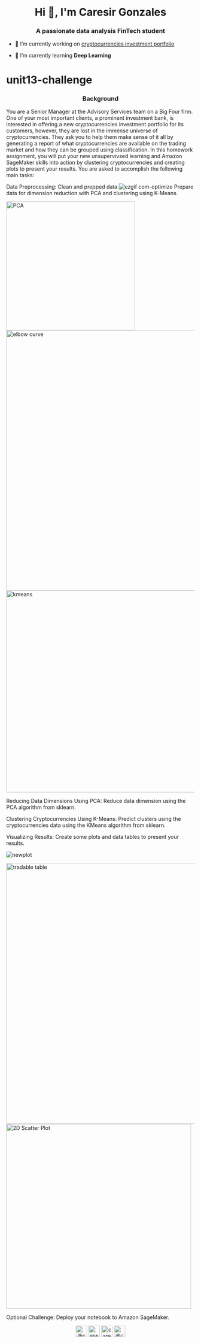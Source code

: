 <h1 align="center">Hi 👋, I'm Caresir Gonzales</h1>
<h3 align="center">A passionate data analysis FinTech student</h3>

- 🔭 I’m currently working on [cryptocurrencies investment portfolio](https://github.com/Caresir/unit13-challenge.git)

- 🌱 I’m currently learning **Deep Learning**

# unit13-challenge

<h3 align="center">Background</h3>
You are a Senior Manager at the Advisory Services team on a Big Four firm. One of your most important clients, a prominent investment bank, is interested in offering a new cryptocurrencies investment portfolio for its customers, however, they are lost in the immense universe of cryptocurrencies. They ask you to help them make sense of it all by generating a report of what cryptocurrencies are available on the trading market and how they can be grouped using classification.
In this homework assignment, you will put your new unsupervivsed learning and Amazon SageMaker skills into action by clustering cryptocurrencies and creating plots to present your results.
You are asked to accomplish the following main tasks:


Data Preprocessing: 
Clean and prepped data
![ezgif com-optimize](https://user-images.githubusercontent.com/65876783/93118000-37794880-f685-11ea-95d4-4a1a34af214c.gif)
Prepare data for dimension reduction with PCA and clustering using K-Means.

<img width="344" alt="PCA" src="https://user-images.githubusercontent.com/65876783/93130264-ea52a200-f697-11ea-9f71-fb1d2a42ea7e.png">

<img width="695" alt="elbow curve" src="https://user-images.githubusercontent.com/65876783/93130356-0a826100-f698-11ea-934d-c117136330e3.png">

<img width="540" alt="kmeans" src="https://user-images.githubusercontent.com/65876783/93130309-f9395480-f697-11ea-8df4-a955108aab7a.png">

Reducing Data Dimensions Using PCA: Reduce data dimension using the PCA algorithm from sklearn.


Clustering Cryptocurrencies Using K-Means: Predict clusters using the cryptocurrencies data using the KMeans algorithm from sklearn.


Visualizing Results: Create some plots and data tables to present your results.

![newplot](https://user-images.githubusercontent.com/65876783/93129293-5d5b1900-f696-11ea-9bef-1830a4a13a89.png)

<img width="697" alt="tradable table" src="https://user-images.githubusercontent.com/65876783/93129253-53391a80-f696-11ea-8662-7b7c50fadd5d.png">

<img width="494" alt="2D Scatter Plot" src="https://user-images.githubusercontent.com/65876783/93129219-474d5880-f696-11ea-9404-2e5636ea73d5.png">



Optional Challenge: Deploy your notebook to Amazon SageMaker.



<p align="center">
<a href="https://twitter.com/@caresirg" target="blank"><img align="center" src="https://cdn.jsdelivr.net/npm/simple-icons@3.0.1/icons/twitter.svg" alt="@caresirg" height="30" width="30" /></a>
<a href="https://linkedin.com/in/www.linkedin.com/in/caresir-gonzales" target="blank"><img align="center" src="https://cdn.jsdelivr.net/npm/simple-icons@3.0.1/icons/linkedin.svg" alt="www.linkedin.com/in/caresir-gonzales" height="30" width="30" /></a>
<a href="https://stackoverflow.com/users/caresir shress gonzales" target="blank"><img align="center" src="https://cdn.jsdelivr.net/npm/simple-icons@3.0.1/icons/stackoverflow.svg" alt="caresir shress gonzales" height="30" width="30" /></a>
<a href="https://www.hackerrank.com/@caresir" target="blank"><img align="center" src="https://cdn.jsdelivr.net/npm/simple-icons@3.0.1/icons/hackerrank.svg" alt="@caresir" height="30" width="30" /></a>
</p>
